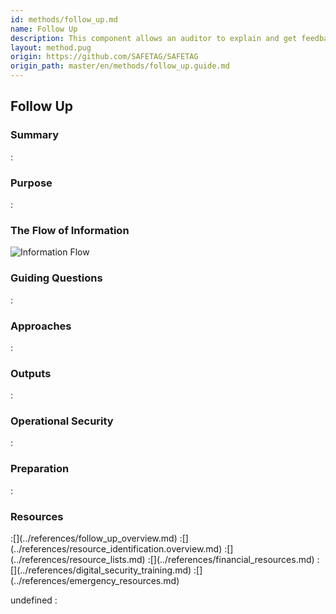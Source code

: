 ```yaml
---
id: methods/follow_up.md
name: Follow Up
description: This component allows an auditor to explain and get feedback on their report as well as evaluate the success of the process over time through a continued relationship with the host.This component consists of the final meeting with the...
layout: method.pug
origin: https://github.com/SAFETAG/SAFETAG
origin_path: master/en/methods/follow_up.guide.md
---
```


## Follow Up

### Summary
:[](../methods/follow_up/summary.md)
### Purpose
:[](../methods/follow_up/purpose.md)
### The Flow of Information
![ Information Flow](images/info_flows/follow_up.svg)

### Guiding Questions
:[](../methods/follow_up/guiding_questions.md)
### Approaches
:[](../methods/follow_up/approaches.md)
### Outputs
:[](../methods/follow_up/output.md)
### Operational Security
:[](../methods/follow_up/operational_security.md)
### Preparation
:[](../methods/follow_up/preparation.md)



### Resources
<div class="greybox">
:[](../references/follow_up_overview.md)
:[](../references/resource_identification.overview.md)
:[](../references/resource_lists.md)
:[](../references/financial_resources.md)
:[](../references/digital_security_training.md)
:[](../references/emergency_resources.md)
</div>


undefined
:[](../references/footnotes.md)
